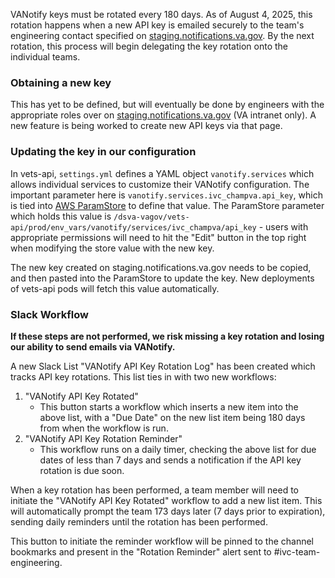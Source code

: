 VANotify keys must be rotated every 180 days.  As of August 4, 2025, this rotation happens when a new API key is emailed securely to the team's engineering contact specified on [staging.notifications.va.gov](staging.notifications.va.gov).  By the next rotation, this process will begin delegating the key rotation onto the individual teams.

### Obtaining a new key

This has yet to be defined, but will eventually be done by engineers with the appropriate roles over on [staging.notifications.va.gov](staging.notifications.va.gov) (VA intranet only).  A new feature is being worked to create new API keys via that page.

### Updating the key in our configuration

In vets-api, `settings.yml` defines a YAML object `vanotify.services` which allows individual services to customize their VANotify configuration.  The important parameter here is `vanotify.services.ivc_champva.api_key`, which is tied into [AWS ParamStore](https://us-gov-west-1.console.amazonaws-us-gov.com/systems-manager/parameters/?region=us-gov-west-1&tab=Table) to define that value.  The ParamStore parameter which holds this value is `/dsva-vagov/vets-api/prod/env_vars/vanotify/services/ivc_champva/api_key` - users with appropriate permissions will need to hit the "Edit" button in the top right when modifying the store value with the new key.  

The new key created on staging.notifications.va.gov needs to be copied, and then pasted into the ParamStore to update the key.  New deployments of vets-api pods will fetch this value automatically.

### Slack Workflow

**If these steps are not performed, we risk missing a key rotation and losing our ability to send emails via VANotify.**

A new Slack List "VANotify API Key Rotation Log" has been created which tracks API key rotations.  This list ties in with two new workflows:

1. "VANotify API Key Rotated"
	- This button starts a workflow which inserts a new item into the above list, with a "Due Date" on the new list item being 180 days from when the workflow is run.
2. "VANotify API Key Rotation Reminder"
	- This workflow runs on a daily timer, checking the above list for due dates of less than 7 days and sends a notification if the API key rotation is due soon.

When a key rotation has been performed, a team member will need to initiate the "VANotify API Key Rotated" workflow to add a new list item.  This will automatically prompt the team 173 days later (7 days prior to expiration), sending daily reminders until the rotation has been performed.

This button to initiate the reminder workflow will be pinned to the channel bookmarks and present in the "Rotation Reminder" alert sent to #ivc-team-engineering.
